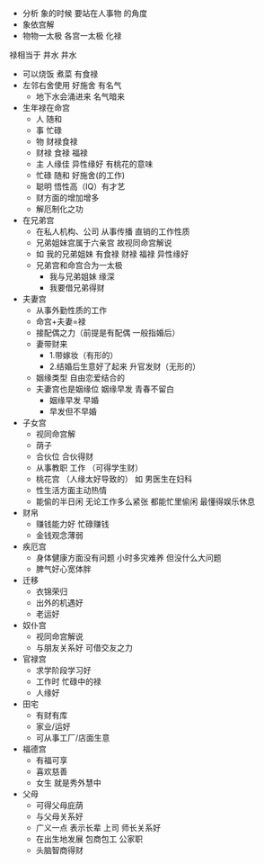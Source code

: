 - 分析 象的时候 要站在人事物 的角度
- 象依宫解
- 物物一太极 各宫一太极
  化禄

禄相当于 井水 井水

- 可以烧饭 煮菜 有食禄
- 左邻右舍使用 好施舍 有名气
  - 地下水会涌进来 名气暗来
- 生年禄在命宫
  - 人 随和
  - 事 忙碌
  - 物 财禄食禄
  - 财禄 食禄 福禄
  - 主 人缘佳 异性缘好 有桃花的意味
  - 忙碌 随和 好施舍(的工作)
  - 聪明 悟性高（IQ）有才艺
  - 财方面的增加增多
  - 解厄制化之功
- 在兄弟宫
  - 在私人机构、公司 从事传播 直销的工作性质
  - 兄弟姐妹宫属于六亲宫 故视同命宫解说
  - 如 我的兄弟姐妹 有食禄 财禄 福禄 异性缘好
  - 兄弟宫和命宫合为一太极
    - 我与兄弟姐妹 缘深
    - 我要借兄弟得财
- 夫妻宫
  - 从事外勤性质的工作
  - 命宫+夫妻=禄
  - 接配偶之力（前提是有配偶 一般指婚后）
  - 妻带财来
    - 1.带嫁妆（有形的）
    - 2.结婚后生意好了起来 升官发财（无形的）
  - 姻缘类型 自由恋爱结合的
  - 夫妻宫也是姻缘位 姻缘早发 青春不留白
    - 姻缘早发 早婚
    - 早发但不早婚
- 子女宫
  - 视同命宫解
  - 荫子
  - 合伙位 合伙得财
  - 从事教职 工作 （可得学生财）
  - 桃花宫 （人缘太好导致的） 如 男医生在妇科
  - 性生活方面主动热情
  - 能偷的半日闲 无论工作多么紧张 都能忙里偷闲 最懂得娱乐休息
- 财帛
  - 赚钱能力好 忙碌赚钱
  - 金钱观念薄弱
- 疾厄宫
  - 身体健康方面没有问题 小时多灾难养 但没什么大问题
  - 脾气好心宽体胖
- 迁移
  - 衣锦荣归
  - 出外的机遇好
  - 老运好
- 奴仆宫
  - 视同命宫解说
  - 与朋友关系好 可借交友之力
- 官禄宫
  - 求学阶段学习好
  - 工作时 忙碌中的禄
  - 人缘好
- 田宅
  - 有财有库
  - 家业/运好
  - 可从事工厂/店面生意
- 福德宫
  - 有福可享
  - 喜欢慈善
  - 女生 就是秀外慧中
- 父母
  - 可得父母庇荫
  - 与父母关系好
  - 广义一点 表示长辈 上司 师长关系好
  - 在出生地发展 包商包工 公家职
  - 头脑智商得财
